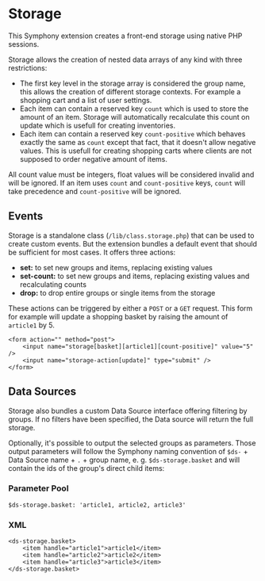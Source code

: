 # Storage

This Symphony extension creates a front-end storage using native PHP sessions.

Storage allows the creation of nested data arrays of any kind with three restrictions:

- The first key level in the storage array is considered the group name, this allows the creation of different storage contexts. For example a shopping cart and a list of user settings.
- Each item can contain a reserved key `count` which is used to store the amount of an item. Storage will automatically recalculate this count on update which is usefull for creating inventories.
- Each item can contain a reserved key `count-positive` which behaves exactly the same as `count` except that fact, that it doesn't allow negative values. This is usefull for creating shopping carts where clients are not supposed to order negative amount of items.

All count value must be integers, float values will be considered invalid and will be ignored.
If an item uses `count` and `count-positive` keys, `count` will take precedence and `count-positive` will be ignored.

## Events

Storage is a standalone class (`/lib/class.storage.php`) that can be used to create custom events. But the extension bundles a default event that should be sufficient for most cases. It offers three actions:

- **set:** to set new groups and items, replacing existing values
- **set-count:** to set new groups and items, replacing existing values and recalculating counts
- **drop:** to drop entire groups or single items from the storage

These actions can be triggered by either a `POST` or a `GET` request. This form for example will update a shopping basket by raising the amount of `article1` by 5.

	<form action="" method="post">
		<input name="storage[basket][article1][count-positive]" value="5" />
		<input name="storage-action[update]" type="submit" />
	</form>

## Data Sources

Storage also bundles a custom Data Source interface offering filtering by groups. If no filters have been specified, the Data source will return the full storage.

Optionally, it's possible to output the selected groups as parameters. Those output parameters will follow the Symphony naming convention of `$ds-` + Data Source name + `.` + group name, e. g. `$ds-storage.basket` and will contain the ids of the group's direct child items:

### Parameter Pool

    $ds-storage.basket: 'article1, article2, article3'

### XML

    <ds-storage.basket>
        <item handle="article1">article1</item>
        <item handle="article2">article2</item>
        <item handle="article3">article3</item>
    </ds-storage.basket>
